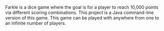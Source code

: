 Farkle is a dice game where the goal is for a player to reach 10,000 points via different scoring combinations. This project is a Java command-line version of this game.  This game can be played with anywhere from one to an infinite number of players.
